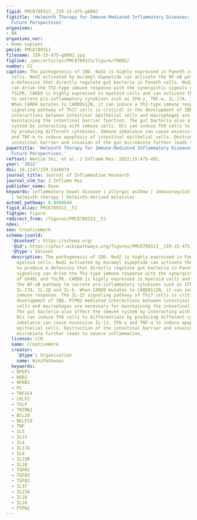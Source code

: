 ```yaml
---
figid: PMC8789313__JIR-15-475-g0002
figtitle: 'Helminth Therapy for Immune-Mediated Inflammatory Diseases: Current and
  Future Perspectives'
organisms:
- NA
organisms_ner:
- Homo sapiens
pmcid: PMC8789313
filename: JIR-15-475-g0002.jpg
figlink: /pmc/articles/PMC8789313/figure/f0002/
number: F2
caption: The pathogenesis of IBD. Nod2 is highly expressed in Paneth cells and myeloid
  cells. Nod2 activated by muramyl dipeptide can activate the NF-κB pathway to produce
  α-defensins that directly regulate gut bacteria in Paneth cells. Nod2 signaling
  can drive the Th2-type immune response with the synergistic signals of OX40L and
  TSLPR. CARD9 is highly expressed in myeloid cells and can activate the NF-κB pathway
  to secrete pro-inflammatory cytokines such as IFN-γ, TNF-α, IL-17A, IL-1β and IL-6.
  When CARD9 mutates to CARD9S12N, it can induce a Th2-type immune response. The IL-23
  signaling pathway of Th17 cells is critical in the development of IBD. PTPN2 mediated
  interactions between intestinal epithelial cells and macrophages are necessary for
  maintaining the intestinal barrier function. The gut bacteria also affect the immune
  system by interacting with immune cells. DCs can induce Th0 cells to differentiate
  by producing different cytokines. Immune imbalance can cause excessive IL-13, IFN-γ
  and TNF-α to induce apoptosis of intestinal epithelial cells. Destruction of the
  intestinal barrier and invasion of the gut microbiota further leads to severe inflammation.
papertitle: 'Helminth Therapy for Immune-Mediated Inflammatory Diseases: Current and
  Future Perspectives.'
reftext: Wenjie Shi, et al. J Inflamm Res. 2022;15:475-491.
year: '2022'
doi: 10.2147/JIR.S348079
journal_title: Journal of Inflammation Research
journal_nlm_ta: J Inflamm Res
publisher_name: Dove
keywords: inflammatory bowel disease | allergic asthma | immunoregulation | IMIDs
  | helminth therapy | helminth-derived molecules
automl_pathway: 0.9494649
figid_alias: PMC8789313__F2
figtype: Figure
redirect_from: /figures/PMC8789313__F2
ndex: ''
seo: CreativeWork
schema-jsonld:
  '@context': https://schema.org/
  '@id': https://pfocr.wikipathways.org/figures/PMC8789313__JIR-15-475-g0002.html
  '@type': Dataset
  description: The pathogenesis of IBD. Nod2 is highly expressed in Paneth cells and
    myeloid cells. Nod2 activated by muramyl dipeptide can activate the NF-κB pathway
    to produce α-defensins that directly regulate gut bacteria in Paneth cells. Nod2
    signaling can drive the Th2-type immune response with the synergistic signals
    of OX40L and TSLPR. CARD9 is highly expressed in myeloid cells and can activate
    the NF-κB pathway to secrete pro-inflammatory cytokines such as IFN-γ, TNF-α,
    IL-17A, IL-1β and IL-6. When CARD9 mutates to CARD9S12N, it can induce a Th2-type
    immune response. The IL-23 signaling pathway of Th17 cells is critical in the
    development of IBD. PTPN2 mediated interactions between intestinal epithelial
    cells and macrophages are necessary for maintaining the intestinal barrier function.
    The gut bacteria also affect the immune system by interacting with immune cells.
    DCs can induce Th0 cells to differentiate by producing different cytokines. Immune
    imbalance can cause excessive IL-13, IFN-γ and TNF-α to induce apoptosis of intestinal
    epithelial cells. Destruction of the intestinal barrier and invasion of the gut
    microbiota further leads to severe inflammation.
  license: CC0
  name: CreativeWork
  creator:
    '@type': Organization
    name: WikiPathways
  keywords:
  - DPEP1
  - NOD2
  - NFKB1
  - PC
  - TNFSF4
  - CRLF2
  - TSLP
  - TRIM62
  - BCL10
  - NELFCD
  - TNF
  - IL5
  - IL13
  - IL4
  - IL17A
  - IL6
  - IL23R
  - IL1B
  - TGFB1
  - TGFB2
  - TGFB3
  - IL37
  - IL23A
  - IL18
  - IL10
  - PTPN2
---
```

